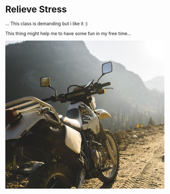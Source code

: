 # Relieve Stress

... This class is demanding but i like it :)

This thing might help me to have some fun in my free time...

![Let´s Go!](motorcycle.jpg)

